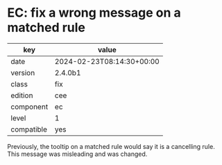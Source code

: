 [//]: # (werk v2)
# EC: fix a wrong message on a matched rule

key        | value
---------- | ---
date       | 2024-02-23T08:14:30+00:00
version    | 2.4.0b1
class      | fix
edition    | cee
component  | ec
level      | 1
compatible | yes

Previously, the tooltip on a matched rule would say it is a cancelling rule. 
This message was misleading and was changed.

